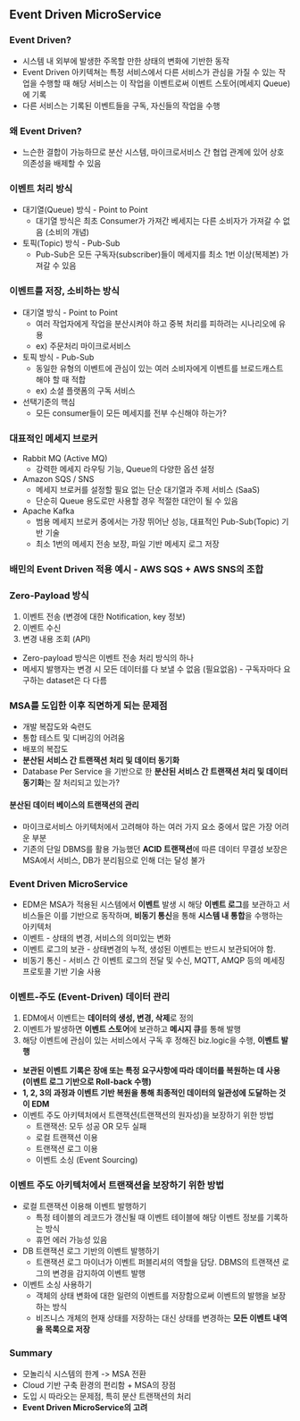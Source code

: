 ## Event Driven MicroService
### Event Driven?
* 시스템 내 외부에 발생한 주목할 만한 상태의 변화에 기반한 동작
* Event Driven 아키텍쳐는 특정 서비스에서 다른 서비스가 관심을 가질 수 있는 작업을 수행할 때 해당 서비스는 이 작업을 이벤트로써 이벤트 스토어(메세지 Queue)에 기록
* 다른 서비스는 기록된 이벤트들을 구독, 자신들의 작업을 수행

### 왜 Event Driven?
* 느슨한 결합이 가능하므로 분산 시스템, 마이크로서비스 간 협업 관계에 있어 상호 의존성을 배제할 수 있음

### 이벤트 처리 방식
* 대기열(Queue) 방식 - Point to Point
    * 대기열 방식은 최초 Consumer가 가져간 베세지는 다른 소비자가 가져갈 수 없음 (소비의 개념)
* 토픽(Topic) 방식 - Pub-Sub
    * Pub-Sub은 모든 구독자(subscriber)들이 메세지를 최소 1번 이상(복제본) 가져갈 수 있음

### 이벤트를 저장, 소비하는 방식
* 대기열 방식 - Point to Point
    * 여러 작업자에게 작업을 분산시켜야 하고 중복 처리를 피하려는 시나리오에 유용
    * ex) 주문처리 마이크로서비스
* 토픽 방식 - Pub-Sub
    * 동일한 유형의 이벤트에 관심이 있는 여러 소비자에게 이벤트를 브로드캐스트해야 할 때 적합
    * ex) 소셜 플랫폼의 구독 서비스
* 선택기준의 핵심
    * 모든 consumer들이 모든 메세지를 전부 수신해야 하는가?

### 대표적인 메세지 브로커
* Rabbit MQ (Active MQ)
    * 강력한 메세지 라우팅 기능, Queue의 다양한 옵션 설정
* Amazon SQS / SNS
    * 메세지 브로커를 설정할 필요 없는 단순 대기열과 주제 서비스 (SaaS)
    * 단순히 Queue 용도로만 사용할 경우 적절한 대안이 될 수 있음
* Apache Kafka
    * 범용 메세지 브로커 중에서는 가장 뛰어난 성능, 대표적인 Pub-Sub(Topic) 기반 기술
    * 최소 1번의 메세지 전송 보장, 파일 기반 메세지 로그 저장

### 배민의 Event Driven 적용 예시 - AWS SQS + AWS SNS의 조합

### Zero-Payload 방식
1. 이벤트 전송 (변경에 대한 Notification, key 정보)
2. 이벤트 수신
3. 변경 내용 조회 (API)
* Zero-payload 방식은 이벤트 전송 처리 방식의 하나
* 메세지 발행자는 변경 시 모든 데이터를 다 보낼 수 없음 (필요없음) - 구독자마다 요구하는 dataset은 다 다름

### MSA를 도입한 이후 직면하게 되는 문제점
* 개발 복잡도와 숙련도
* 통합 테스트 및 디버깅의 어려움
* 배포의 복잡도
* **분산된 서비스 간 트랜잭션 처리 및 데이터 동기화**
* Database Per Service 을 기반으로 한 **분산된 서비스 간 트랜잭션 처리 및 데이터 동기화**는 잘 처리되고 있는가?

#### 분산된 데이터 베이스의 트랜잭션의 관리
* 마이크로서비스 아키텍처에서 고려해야 하는 여러 가지 요소 중에서 많은 가장 어려운 부분
* 기존의 단일 DBMS를 활용 가능했던 **ACID 트랜잭션**에 따른 데이터 무결성 보장은 MSA에서 서비스, DB가 분리됨으로 인해 더는 달성 불가

### Event Driven MicroService
* EDM은 MSA가 적용된 시스템에서 **이벤트** 발생 시 해당 **이벤트 로그**를 보관하고 서비스들은 이를 기반으로 동작하며, **비동기 통신**을 통해 **시스템 내 통합**을 수행하는 아키텍처
* 이벤트 - 상태의 변경, 서비스의 의미있는 변화
* 이벤트 로그의 보관 - 상태변경의 누적, 생성된 이벤트는 반드시 보관되어야 함.
* 비동기 통신 - 서비스 간 이벤트 로그의 전달 및 수신, MQTT, AMQP 등의 메세징 프로토콜 기반 기술 사용

### 이벤트-주도 (Event-Driven) 데이터 관리
1. EDM에서 이벤트는 **데이터의 생성, 변경, 삭제**로 정의
2. 이벤트가 발생하면 **이벤트 스토어**에 보관하고 **메시지 큐**를 통해 발행
3. 해당 이벤트에 관심이 있는 서비스에서 구독 후 정해진 biz.logic을 수행, **이벤트 발행**

* **보관된 이벤트 기록은 장애 또는 특정 요구사항에 따라 데이터를 복원하는 데 사용
  (이벤트 로그 기반으로 Roll-back 수행)**
* **1, 2, 3의 과정과 이벤트 기반 복원을 통해 최종적인 데이터의 일관성에 도달하는 것이 EDM**
* 이벤트 주도 아키텍처에서 트랜잭션(트랜잭션의 원자성)을 보장하기 위한 방법
  * 트랜잭션: 모두 성공 OR 모두 실패
  * 로컬 트랜잭션 이용
  * 트랜잭션 로그 이용
  * 이벤트 소싱 (Event Sourcing)

### 이벤트 주도 아키텍처에서 트랜잭션을 보장하기 위한 방법
* 로컬 트랜잭션 이용해 이벤트 발행하기
  * 특정 테이블의 레코드가 갱신될 때 이벤트 테이블에 해당 이벤트 정보를 기록하는 방식
  * 휴먼 에러 가능성 있음
* DB 트랜잭션 로그 기반의 이벤트 발행하기
  * 트랜잭션 로그 마이너가 이벤트 퍼블리셔의 역할을 담당. DBMS의 트랜잭션 로그의 변경을 감지하여 이벤트 발행
* 이벤트 소싱 사용하기
  * 객체의 상태 변화에 대한 일련의 이벤트를 저장함으로써 이벤트의 발행을 보장하는 방식
  * 비즈니스 개체의 현재 상태를 저장하는 대신 상태를 변경하는 **모든 이벤트 내역을 목록으로 저장**

### Summary
* 모놀리식 시스템의 한계 -> MSA 전환
* Cloud 기반 구축 환경의 편리함 + MSA의 장점
* 도입 시 따라오는 문제점, 특히 분산 트랜잭션의 처리 
* **Event Driven MicroService의 고려**
